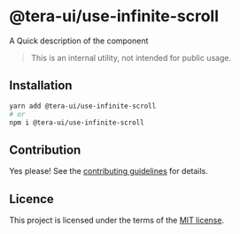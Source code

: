 # @tera-ui/use-infinite-scroll

A Quick description of the component

> This is an internal utility, not intended for public usage.

## Installation

```sh
yarn add @tera-ui/use-infinite-scroll
# or
npm i @tera-ui/use-infinite-scroll
```

## Contribution

Yes please! See the
[contributing guidelines](https://github.com/hieumau12/nextui-tera/blob/master/CONTRIBUTING.md)
for details.

## Licence

This project is licensed under the terms of the
[MIT license](https://github.com/hieumau12/nextui-tera/blob/master/LICENSE).
